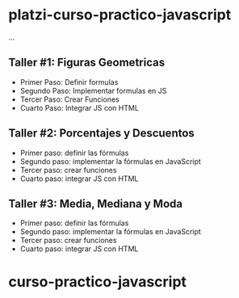 # platzi-curso-practico-javascript

...

## Taller #1: Figuras Geometricas

- Primer Paso: Definir formulas
- Segundo Paso: Implementar formulas en JS
- Tercer Paso: Crear Funciones
- Cuarto Paso: Integrar JS con HTML

## Taller #2: Porcentajes y Descuentos

- Primer paso: definir las fórmulas
- Segundo paso: implementar la fórmulas en JavaScript 
- Tercer paso: crear funciones
- Cuarto paso: integrar JS con HTML

## Taller #3: Media, Mediana y Moda
- Primer paso: definir las fórmulas
- Segundo paso: implementar la fórmulas en JavaScript 
- Tercer paso: crear funciones
- Cuarto paso: integrar JS con HTML
# curso-practico-javascript

